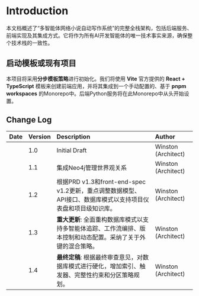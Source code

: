 # Introduction

本文档概述了“多智能体网络小说自动写作系统”的完整全栈架构，包括后端服务、前端实现及其集成方式。它将作为所有AI开发智能体的唯一技术事实来源，确保整个技术栈的一致性。

## 启动模板或现有项目

本项目将采用**分步模板策略**进行初始化。我们将使用 **Vite** 官方提供的 **React + TypeScript** 模板来创建前端应用，并将其集成到一个手动配置的、基于 **pnpm workspaces** 的Monorepo中。后端Python服务将在此Monorepo中从头开始设置。

## Change Log

| Date | Version | Description                                                                                                    | Author              |
| :--- | :------ | :------------------------------------------------------------------------------------------------------------- | :------------------ |
|      | 1.0     | Initial Draft                                                                                                  | Winston (Architect) |
|      | 1.1     | 集成Neo4j管理世界观关系                                                                                        | Winston (Architect) |
|      | 1.2     | 根据PRD v1.3和front-end-spec v1.2更新，重点调整数据模型、API接口、数据库模式以支持项目仪表盘和项目级知识库。   | Winston (Architect) |
|      | 1.3     | **重大更新**: 全面重构数据库模式以支持多智能体追踪、工作流编排、版本控制和动态配置。采纳了关于外键的混合策略。 | Winston (Architect) |
|      | 1.4     | **最终定稿**: 根据最终审查意见，对数据库模式进行硬化，增加索引、触发器、完整性约束和分区策略规划。             | Winston (Architect) |
